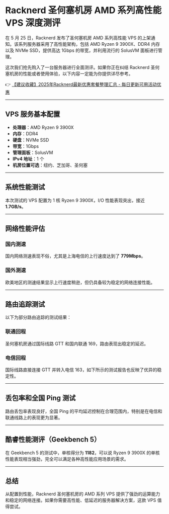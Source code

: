 # Racknerd 圣何塞机房 AMD 系列高性能 VPS 深度测评

在 5 月 25 日，Racknerd 发布了圣何塞机房 AMD 系列高性能 VPS 的上架通知。该系列服务器采用了高性能架构，包括 AMD Ryzen 9 3900X、DDR4 内存以及 NVMe SSD，提供高达 1Gbps 的带宽，并利用流行的 SolusVM 面板进行管理。

这次我们抢先购入了一台服务器进行全面测评。如果你正在纠结 Racknerd 圣何塞机房的性能或者使用体验，以下内容一定能为你提供详尽参考。

👉 [【建议收藏】2025年Racknerd最新优惠套餐整理汇总 - 每日更新可用活动优惠](https://bit.ly/Rack_Nerd)

---

## VPS 服务基本配置

- **处理器**：AMD Ryzen 9 3900X  
- **内存**：DDR4  
- **硬盘**：NVMe SSD  
- **带宽**：1Gbps  
- **管理面板**：SolusVM  
- **IPv4 地址**：1 个  
- **机房位置可选**：纽约、芝加哥、圣何塞  

---

## 系统性能测试

本次测试的 VPS 配置为 1 核 Ryzen 9 3900X，I/O 性能表现突出，接近 **1.7GB/s**。

---

## 网络性能评估

### 国内测速

国内网络测速表现不俗，尤其是上海电信的上行速度达到了 **779Mbps**。

### 国外测速

欧美地区的测速结果显示上行速度稍逊，但仍具备较为稳定的网络连接性能。

---

## 路由追踪测试

以下为部分路由追踪的测试结果：

### 联通回程

圣何塞机房通过国际线路 GTT 和国内联通 169，路由表现出稳定的延迟。

### 电信回程

国际线路直接连接 GTT 并转入电信 163，如下所示的测试报告也反映了优异的稳定性。

---

## 丢包率和全国 Ping 测试

路由丢包率表现良好，全国 Ping 的平均延迟控制在合理范围内，特别是在电信和联通线路上的表现更为显著。

---

## 酷睿性能测评（Geekbench 5）

在 Geekbench 5 的测试中，单核得分为 **1182**，可以说 Ryzen 9 3900X 的单核性能表现相当强劲，完全可以满足各种高性能应用场景的需求。

---

## 总结

从配置到性能，Racknerd 圣何塞机房的 AMD 系列 VPS 提供了强劲的运算能力和稳定的网络连接。如果你需要高性能、低延迟的服务器解决方案，这款 VPS 值得尝试。